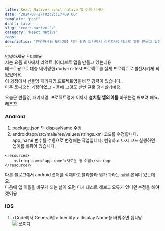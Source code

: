 ```yaml
---
title: React Native) react native 앱 이름 바꾸기
date: "2020-07-27T02:25:17+09:00"
template: "post"
draft: false
slug: "react-native-2/"
category: "React Native"
tags:
description: "안녕하세용 도디예용 저는 요즘 회사에서 리액트네이티브로 앱을 만들고 있는데용 테스트용으로 대충 네이밍한 dody-rn-test 프로젝트를 실제 프로젝트로 발전시키게 되었었어용. ..."
---
```


안녕하세용 도디예용   
저는 요즘 회사에서 리액트네이티브로 앱을 만들고 있는데용   
테스트용으로 대충 네이밍한 dody-rn-test 프로젝트를 실제 프로젝트로 발전시키게 되었었어용.   
이 과정에서 번들명 패키지명 프로젝트명을 바꾼 경력이 있습니다..   
아주 토나오는 과정이었고 나중에 그것도 한번 글로 정리할거예용.    

오늘은 번들명, 패키지명, 프로젝트명에 이어서 **설치될 앱의 이름** 바꾸는걸 해보려 해요. 레츠꼬   

### Android
1. package.json 의 displayName 수정   
2. android/app/src/main/res/values/strings.xml 코드를 수정합니다.   
app_name 변수를 수동으로 변경해는 작업입니다. 변경하고 다시 코드 실행하면 앱이름 바뀌어 있습니다.   
```
<resources>
	<string name="app_name">새로운 앱 이름</string>
</resources>

```
다른 블로그에서 android 폴더를 삭제하고 블라블라 뭔가 하라는 글을 본적이 있는데요.   
다음에 앱 이름을 바꾸게 되는 날이 오면 다시 테스트 해보고 오류가 있다면 수정을 해야겠어용   


### iOS
1. xCode에서 General탭 > Identity > Display Name을 바꿔주면 됩니당   
![](https://images.velog.io/images/dody_/post/44c87c34-ee75-4770-b5e0-ad2dbc37dec8/Screen%20Shot%202020-07-16%20at%2012.13.58%20PM.png)
쏘이지